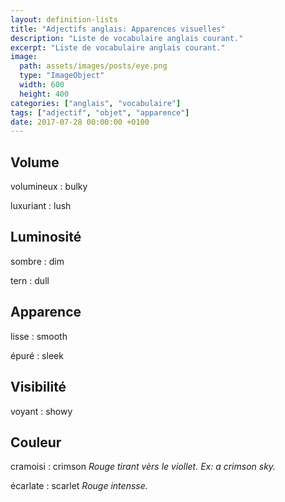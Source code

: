 ```yaml
---
layout: definition-lists
title: "Adjectifs anglais: Apparences visuelles"
description: "Liste de vocabulaire anglais courant."
excerpt: "Liste de vocabulaire anglais courant."
image:
  path: assets/images/posts/eye.png
  type: "ImageObject"
  width: 600
  height: 400
categories: ["anglais", "vocabulaire"]
tags: ["adjectif", "objet", "apparence"]
date: 2017-07-28 00:00:00 +0100
---
```


## Volume

volumineux
: bulky

luxuriant
: lush


## Luminosité

sombre
: dim

tern
: dull


## Apparence

lisse
: smooth

épuré
: sleek


## Visibilité

voyant
: showy


## Couleur

cramoisi
: crimson
*Rouge tirant vèrs le viollet. Ex: a crimson sky.*

écarlate
: scarlet
*Rouge intensse.*
